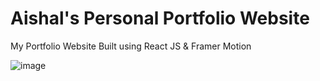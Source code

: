 # Aishal's Personal Portfolio Website
My Portfolio Website Built using React JS &amp; Framer Motion

![image](https://user-images.githubusercontent.com/99723773/173170881-616e9cb7-66ba-4e74-9b3c-099a72074b64.png)

